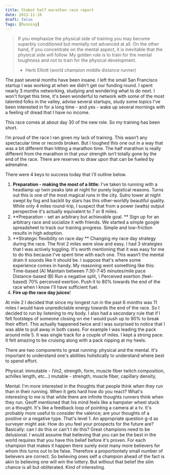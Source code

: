 ```yaml
---
title: Chabot half marathon race report
date: 2013-11-10
draft: false
Tags: [Running]
---
```

> If you emphasize the physical side of training you may become superbly conditioned but mentally not advanced at all. On the other hand, if you concentrate on the mental aspect, it is inevitable that the physical side will follow. My golden rule is to train for the mental toughness and not to train for the physical development. 
> - Herb Elliott (world champion middle distance runner)

The past several months have been insane. I left the small San Francisco startup I was working at when we didn't get our funding round. I spent nearly 3 months networking, studying and wondering what to do next. I won't forget this time, it's been wonderful to network with some of the most talented folks in the valley, advise several startups, study some topics I've been interested in for a long time - and yes - wake up several mornings with a feeling of dread that I have no income.  

This race comes at about day 30 of the new role. So my training has been short. 

I’m proud of the race I ran given my lack of training. This wasn’t any spectacular time or records broken. But I toughed this one out in a way that was a bit different than hitting a marathon time. The half marathon is really different from the marathon in that your strength isn’t totally gone by the end of the race. There are reserves to draw upon that can be fueled by adrenaline. 

There were 4 keys to success today that I'll outline below. 
1. **Preparation - making the most of a little:**
	I've taken to running with a headlamp up twin peaks late at night for purely logistical reasons. Turns out this is one of the most magical runs in the city. Sutro tower at night swept by fog and backlit by stars has this other-worldly beautiful quality. While only 4 miles round-trip, I suspect that from a power (watts) output perspective it's actually equivalent to 7 or 8 miles.
2. **Preparation - set an arbitrary but achievable goal. **
	Sign up for an arbitrary race and socialize it with friends. 
	We started a simple google spreadsheet to track our training progress. Simple and low-friction results in high adoption.
3. **Strategic flexibility on race day **
	Changing my race day strategy during the race.
	The first 2 miles were slow and easy. I had 3 strategies that I was actively toggling. It's worth mentioning that it was easy for me to do this because I've spent time with each one. This wasn’t the mental drain it sounds like it should be. I suppose that's where some experience comes in handy. My reasoning went something like this:
	Time-based (A)
	Maintain between 7:30-7:45 minutes/mile pace
	Distance-based (B)
	Run a negative split, \\
	Perceived exertion (feel-based)
	70% perceived exertion. Push it to 80% towards the end of the race when I know I'll have sufficient fuel. 
4. **Fire up the race day juices**!

At mile 2 I decided that since my longest run in the past 6 months was 11 miles I would have unpredictable energy towards the end of the race. So I decided to run by listening to my body. I also had a secondary rule that if I felt footsteps of someone closing on me I would push up to 90% to break their effort. This actually happened twice and I was surprised to notice that I was able to pull away in both cases. For example I was leading the pack around mile 5. It was single track for a couple of miles. I kept a strong pace. It felt amazing to be cruising along with a pack nipping at my heels. 

There are two components to great running: physical and the mental. It's important to understand one's abilities holistically to understand where best to spend effort. 

Physical:
immutable - (Vo2, strength, form, muscle fiber twitch composition, achilles length, etc...)
mutable - strength, muscle fiber, capillary density, 

Mental:
I'm more interested in the thoughts that people think when they run than in their running. When it gets hard how do you react? What's interesting to me is that while there are infinite thoughts runners think when they run. Geoff mentioned that his mind feels like a hampster wheel stuck on a thought. It's like a feedback loop of pointing a camera at a tv. 
It's probably more useful to consider the valence; are your thoughts of a positive or a negative type. That's level 1. An appropriate question g-d as surveyer might ask:
How do you feel your prospects for the future are? Basically: can I do this or can't I do this?
Great champions need to be delusional. I would assume that believing that you can be the best in the world requires that you have this belief before it's proven. For each champion that makes it happen there surely exist many more believers for whom this turns out to be false. Therefore a proportiontely small number of believers are correct. So believing ones self a champion ahead of the fact is akin to believing one will win the lottery. But without that belief the slim chance is all but obliterated. Kind of interesting.


